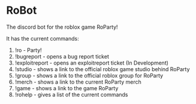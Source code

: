 # RoBot 
The discord bot for the roblox game RoParty!

It has the current commands:

1. !ro - Party! 
2. !bugreport - opens a bug report ticket
3. !exploitreport - opens an exploitreport ticket (In Development)
4. !studio - shows a link to the official roblox game studio behind RoParty
5. !group - shows a link to the official roblox group for RoParty
6. !merch - shows a link to the current RoParty merch
7. !game - shows a link to the game RoParty
8. !rohelp - gives a list of the current commands
